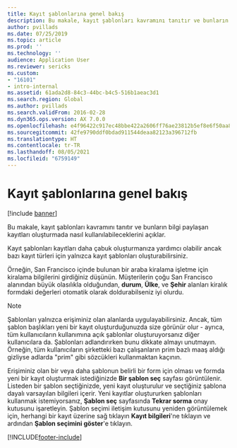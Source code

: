 ```yaml
---
title: Kayıt şablonlarına genel bakış
description: Bu makale, kayıt şablonları kavramını tanıtır ve bunların bilgi paylaşan kayıtları oluşturmada nasıl kullanılabileceklerini açıklar.
author: pvillads
ms.date: 07/25/2019
ms.topic: article
ms.prod: ''
ms.technology: ''
audience: Application User
ms.reviewer: sericks
ms.custom:
- "16101"
- intro-internal
ms.assetid: 61ada2d8-84c3-44bc-b4c5-516b1aeac3d1
ms.search.region: Global
ms.author: pvillads
ms.search.validFrom: 2016-02-28
ms.dyn365.ops.version: AX 7.0.0
ms.openlocfilehash: e4f96422c917ec48bbe422a2606ff76ae23812b5ef8e6f50aa82905e345f05c4
ms.sourcegitcommit: 42fe9790ddf0bdad911544deaa82123a396712fb
ms.translationtype: HT
ms.contentlocale: tr-TR
ms.lasthandoff: 08/05/2021
ms.locfileid: "6759149"
---
```

# <a name="record-templates-overview"></a>Kayıt şablonlarına genel bakış

[!include [banner](../includes/banner.md)]

Bu makale, kayıt şablonları kavramını tanıtır ve bunların bilgi paylaşan kayıtları oluşturmada nasıl kullanılabileceklerini açıklar.

Kayıt şablonları kayıtları daha çabuk oluşturmanıza yardımcı olabilir ancak bazı kayıt türleri için yalnızca kayıt şablonları oluşturabilirsiniz.

Örneğin, San Francisco içinde bulunan bir araba kiralama işletme için kiralama bilgilerini girdiğiniz düşünün. Müşterilerin çoğu San Francisco alanından büyük olasılıkla olduğundan, **durum**, **Ülke**, ve **Şehir** alanları kiralık formdaki değerleri otomatik olarak doldurabilseniz iyi olurdu.

> [!NOTE]
> Şablonları yalnızca erişiminiz olan alanlarda uygulayabilirsiniz. Ancak, tüm şablon başlıkları yeni bir kayıt oluşturduğunuzda size görünür olur - ayrıca, tüm kullanıcıların kullanımına açık şablonlar oluşturuyorsanız diğer kullanıcılara da. Şablonları adlandırırken bunu dikkate almayı unutmayın. Örneğin, tüm kullanıcıların şirketteki bazı çalışanların prim bazlı maaş aldığı gizliyse adlarda "prim" gibi sözcükleri kullanmaktan kaçının.

Erişiminiz olan bir veya daha şablonun belirli bir form için olması ve formda yeni bir kayıt oluşturmak istediğinizde **Bir şablon seç** sayfası görüntülenir. Listeden bir şablon seçtiğinizde, yeni kayıt oluşturulur ve seçtiğiniz şablona dayalı varsayılan bilgileri içerir. Yeni kayıtlar oluştururken şablonları kullanmak istemiyorsanız, **Şablon seç** sayfasında **Tekrar sorma** onay kutusunu işaretleyin. Şablon seçimi iletişim kutusunu yeniden görüntülemek için, herhangi bir kayıt üzerine sağ tıklayın **Kayıt bilgileri**'ne tıklayın ve ardından **Şablon seçimini göster**'e tıklayın.


[!INCLUDE[footer-include](../../../includes/footer-banner.md)]